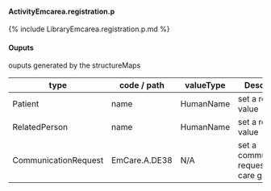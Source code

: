 #### ActivityEmcarea.registration.p

{% include LibraryEmcarea.registration.p.md %}
#### Ouputs

ouputs generated by the structureMaps

| type | code / path | valueType | Description |
|---|---|---|---|
| Patient | name | HumanName | set a ressource value |
| RelatedPerson | name | HumanName | set a ressource value |
| CommunicationRequest | EmCare.A.DE38 | N/A | set a communication request to the care giver |

